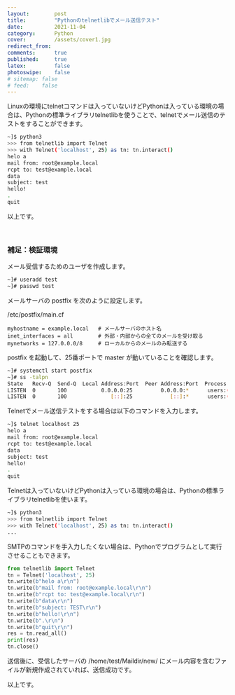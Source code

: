 ```yaml
---
layout:        post
title:         "Pythonのtelnetlibでメール送信テスト"
date:          2021-11-04
category:      Python
cover:         /assets/cover1.jpg
redirect_from:
comments:      true
published:     true
latex:         false
photoswipe:    false
# sitemap: false
# feed:    false
---
```


Linuxの環境にtelnetコマンドは入っていないけどPythonは入っている環境の場合は、Pythonの標準ライブラリtelnetlibを使うことで、telnetでメール送信のテストをすることができます。

```bash
~]$ python3
>>> from telnetlib import Telnet
>>> with Telnet('localhost', 25) as tn: tn.interact()
helo a
mail from: root@example.local
rcpt to: test@example.local
data
subject: test
hello!
.
quit
```
以上です。

<br>

### 補足：検証環境

メール受信するためのユーザを作成します。
```bash
~]# useradd test
~]# passwd test
```
メールサーバの postfix を次のように設定します。

/etc/postfix/main.cf
```
myhostname = example.local   # メールサーバのホスト名
inet_interfaces = all        # 外部・内部からの全てのメールを受け取る
mynetworks = 127.0.0.0/8     # ローカルからのメールのみ転送する
```

postfix を起動して、25番ポートで master が動いていることを確認します。
```bash
~]# systemctl start postfix
~]# ss -talpn
State   Recv-Q  Send-Q  Local Address:Port  Peer Address:Port  Process
LISTEN  0       100           0.0.0.0:25         0.0.0.0:*      users:(("master",pid=6972,fd=16))
LISTEN  0       100              [::]:25            [::]:*      users:(("master",pid=6972,fd=17))
```
Telnetでメール送信テストをする場合は以下のコマンドを入力します。
```bash
~]$ telnet localhost 25
helo a
mail from: root@example.local
rcpt to: test@example.local
data
subject: test
hello!
.
quit
```
Telnetは入っていないけどPythonは入っている環境の場合は、Pythonの標準ライブラリtelnetlibを使います。
```bash
~]$ python3
>>> from telnetlib import Telnet
>>> with Telnet('localhost', 25) as tn: tn.interact()
...
```
SMTPのコマンドを手入力したくない場合は、Pythonでプログラムとして実行させることもできます。
```python
from telnetlib import Telnet
tn = Telnet('localhost', 25)
tn.write(b"helo a\r\n")
tn.write(b"mail from: root@example.local\r\n")
tn.write(b"rcpt to: test@example.local\r\n")
tn.write(b"data\r\n")
tn.write(b"subject: TEST\r\n")
tn.write(b"hello!\r\n")
tn.write(b".\r\n")
tn.write(b"quit\r\n")
res = tn.read_all()
print(res)
tn.close()
```
送信後に、受信したサーバの /home/test/Maildir/new/ にメール内容を含むファイルが新規作成されていれば、送信成功です。

以上です。
